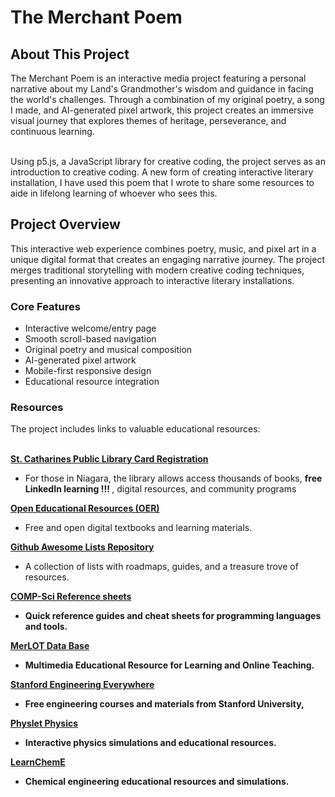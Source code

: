 <h1> The Merchant Poem </h1> 
<h2> About This Project <br> </h2>
The Merchant Poem is an interactive media project featuring a personal narrative about my Land's Grandmother's wisdom and guidance in facing the world's challenges. Through a combination of my original poetry, a song I made, and AI-generated pixel artwork, this project creates an immersive visual journey that explores themes of heritage, perseverance, and continuous learning. <br><br>

Using p5.js, a JavaScript library for creative coding, the project serves as an introduction to creative coding. A new form of creating interactive literary installation, I have used this poem that I wrote to share some resources to aide in lifelong learning of whoever who sees this.

<h2> Project Overview </h2>  

This interactive web experience combines poetry, music, and pixel art in a unique digital format that creates an engaging narrative journey. The project merges traditional storytelling with modern creative coding techniques, presenting an innovative approach to interactive literary installations.

<h3> Core Features </h3>

* Interactive welcome/entry page
* Smooth scroll-based navigation
* Original poetry and musical composition
* AI-generated pixel artwork
* Mobile-first responsive design
* Educational resource integration

<h3> Resources </h3>
The project includes links to valuable educational resources: <br><br>


<b> [St. Catharines Public Library Card Registration](https://www.myscpl.ca/) </b>
* For those in Niagara, the library allows access thousands of books, <b> free LinkedIn learning !!! </b>, digital resources, and community programs


<b> [Open Educational Resources (OER)](https://oercommons.org/) </b>
* Free and open digital textbooks and learning materials.

<b> [Github Awesome Lists Repository](https://github.com/topics/awesome-list) </b>
* A collection of lists with roadmaps, guides, and a treasure trove of resources.

<b> [COMP-Sci Reference sheets](https://quickref.me/) <b>
* Quick reference guides and cheat sheets for programming languages and tools.

<b> [MerLOT Data Base](https://www.merlot.org/merlot/) <b>
* Multimedia Educational Resource for Learning and Online Teaching.

<b> [Stanford Engineering Everywhere](https://see.stanford.edu/) <b>
* Free engineering courses and materials from Stanford University,

<b> [Physlet Physics](https://www.compadre.org/physlets/) <b>
* Interactive physics simulations and educational resources.

<b> [LearnChemE](https://learncheme.com/) <b>
* Chemical engineering educational resources and simulations.


